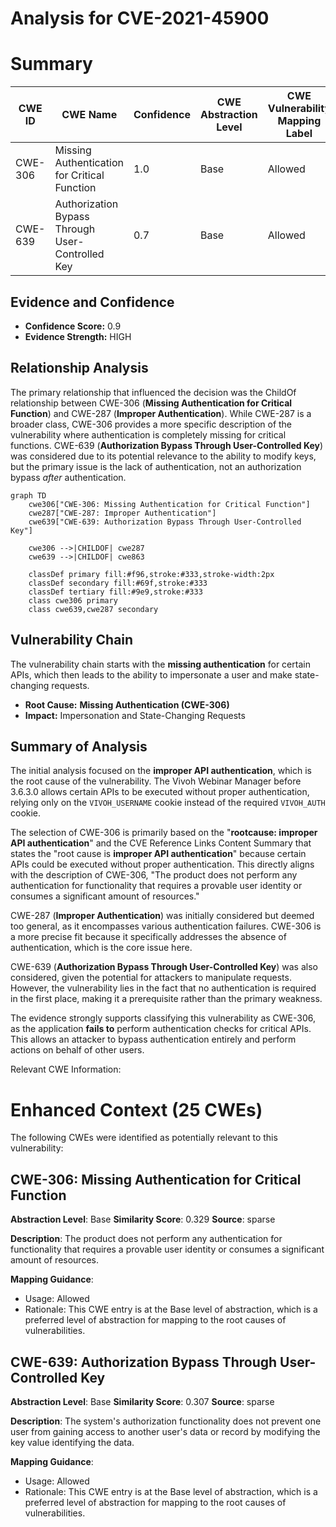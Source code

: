 # Analysis for CVE-2021-45900

# Summary
| CWE ID | CWE Name | Confidence | CWE Abstraction Level | CWE Vulnerability Mapping Label | CWE-Vulnerability Mapping Notes |
|---|---|---|---|---|---|
| CWE-306 | Missing Authentication for Critical Function | 1.0 | Base | Allowed | Primary CWE |
| CWE-639 | Authorization Bypass Through User-Controlled Key | 0.7 | Base | Allowed | Secondary Candidate |

## Evidence and Confidence

*   **Confidence Score:** 0.9
*   **Evidence Strength:** HIGH

## Relationship Analysis
The primary relationship that influenced the decision was the ChildOf relationship between CWE-306 (**Missing Authentication for Critical Function**) and CWE-287 (**Improper Authentication**). While CWE-287 is a broader class, CWE-306 provides a more specific description of the vulnerability where authentication is completely missing for critical functions. CWE-639 (**Authorization Bypass Through User-Controlled Key**) was considered due to its potential relevance to the ability to modify keys, but the primary issue is the lack of authentication, not an authorization bypass *after* authentication.

```mermaid
graph TD
    cwe306["CWE-306: Missing Authentication for Critical Function"]
    cwe287["CWE-287: Improper Authentication"]
    cwe639["CWE-639: Authorization Bypass Through User-Controlled Key"]

    cwe306 -->|CHILDOF| cwe287
    cwe639 -->|CHILDOF| cwe863
    
    classDef primary fill:#f96,stroke:#333,stroke-width:2px
    classDef secondary fill:#69f,stroke:#333
    classDef tertiary fill:#9e9,stroke:#333
    class cwe306 primary
    class cwe639,cwe287 secondary
```

## Vulnerability Chain
The vulnerability chain starts with the **missing authentication** for certain APIs, which then leads to the ability to impersonate a user and make state-changing requests.

*   **Root Cause:** **Missing Authentication (CWE-306)**
*   **Impact:** Impersonation and State-Changing Requests

## Summary of Analysis
The initial analysis focused on the **improper API authentication**, which is the root cause of the vulnerability. The Vivoh Webinar Manager before 3.6.3.0 allows certain APIs to be executed without proper authentication, relying only on the `VIVOH_USERNAME` cookie instead of the required `VIVOH_AUTH` cookie.

The selection of CWE-306 is primarily based on the "**rootcause: improper API authentication**" and the CVE Reference Links Content Summary that states the "root cause is **improper API authentication**" because certain APIs could be executed without proper authentication. This directly aligns with the description of CWE-306, "The product does not perform any authentication for functionality that requires a provable user identity or consumes a significant amount of resources."

CWE-287 (**Improper Authentication**) was initially considered but deemed too general, as it encompasses various authentication failures. CWE-306 is a more precise fit because it specifically addresses the absence of authentication, which is the core issue here.

CWE-639 (**Authorization Bypass Through User-Controlled Key**) was also considered, given the potential for attackers to manipulate requests. However, the vulnerability lies in the fact that no authentication is required in the first place, making it a prerequisite rather than the primary weakness.

The evidence strongly supports classifying this vulnerability as CWE-306, as the application **fails to** perform authentication checks for critical APIs. This allows an attacker to bypass authentication entirely and perform actions on behalf of other users.

Relevant CWE Information:

# Enhanced Context (25 CWEs)
The following CWEs were identified as potentially relevant to this vulnerability:

## CWE-306: Missing Authentication for Critical Function
**Abstraction Level**: Base
**Similarity Score**: 0.329
**Source**: sparse

**Description**:
The product does not perform any authentication for functionality that requires a provable user identity or consumes a significant amount of resources.

**Mapping Guidance**:
- Usage: Allowed
- Rationale: This CWE entry is at the Base level of abstraction, which is a preferred level of abstraction for mapping to the root causes of vulnerabilities.

## CWE-639: Authorization Bypass Through User-Controlled Key
**Abstraction Level**: Base
**Similarity Score**: 0.307
**Source**: sparse

**Description**:
The system's authorization functionality does not prevent one user from gaining access to another user's data or record by modifying the key value identifying the data.

**Mapping Guidance**:
- Usage: Allowed
- Rationale: This CWE entry is at the Base level of abstraction, which is a preferred level of abstraction for mapping to the root causes of vulnerabilities.